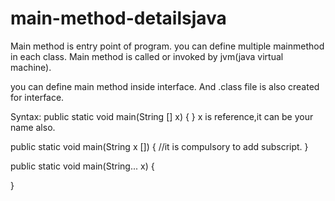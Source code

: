 # main-method-detailsjava

Main method is entry point of program.
you can define multiple mainmethod in each class.
Main method is called or invoked by jvm(java virtual machine).

you can define main method inside interface.
And .class file is also created for interface.

Syntax:
public static void main(String [] x)
{
}
x is reference,it can be your name also.


public static void main(String x [])
{
//it is compulsory to add subscript.
}

public static void main(String... x)
{

}






